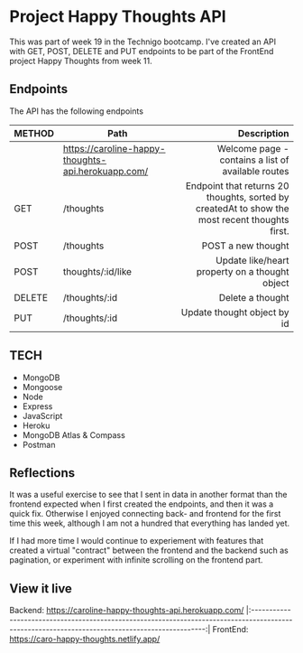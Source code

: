 # Project Happy Thoughts API
This was part of week 19 in the Technigo bootcamp. I've created an API with GET, POST, DELETE and PUT endpoints to be part of the FrontEnd project Happy Thoughts from week 11. 

## Endpoints
The API has the following endpoints 

| METHOD | Path                                      | Description                                                                            |
| :------|------------------------------------------ | --------------------------------------------------------------------------------------:|
| | https://caroline-happy-thoughts-api.herokuapp.com/ | Welcome page - contains a list of available routes                                     |
| GET    | /thoughts                                 | Endpoint that returns 20 thoughts, sorted by createdAt to show the most recent thoughts first. |
| POST | /thoughts                                   | POST a new thought                                                                     |
| POST | thoughts/:id/like                           | Update like/heart property on a thought object                                         |
| DELETE | /thoughts/:id                             | Delete a thought                                                                       |
| PUT | /thoughts/:id                                | Update thought object by id                                                            |

## TECH
- MongoDB
- Mongoose
- Node
- Express
- JavaScript
- Heroku
- MongoDB Atlas & Compass
- Postman

## Reflections
It was a useful exercise to see that I sent in data in another format than the frontend expected when I first created the endpoints, and then it was a quick fix. Otherwise I enjoyed connecting back- and frontend for the first time this week, although I am not a hundred that everything has landed yet.

If I had more time I would continue to experiement with features that created a virtual "contract" between the frontend and the backend such as  pagination, or experiment with infinite scrolling on the frontend part. 

## View it live
Backend: https://caroline-happy-thoughts-api.herokuapp.com/
|:-----------------------------------------------------------------------------------------------------------------------------------------------:|
FrontEnd: https://caro-happy-thoughts.netlify.app/
